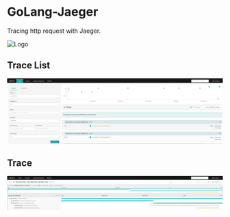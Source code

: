 # GoLang-Jaeger
Tracing http request with Jaeger.

![Logo](https://www.jaegertracing.io/img/jaeger-logo.png) 

## Trace List

![Logo](https://github.com/mertcakmak2/GoLang-Jaeger/blob/services/list.png) 

## Trace

![Logo](https://github.com/mertcakmak2/GoLang-Jaeger/blob/services/trace-services.png) 



